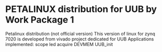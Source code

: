 # PETALINUX distribution for UUB by Work Package 1
Petalinux distribution (not official version)
This version of linux for zynq 7020 is developed from vivado project dedicated for UUB
Applications implemented:
scope
led 
acquire
DEVMEM
UUB_init
